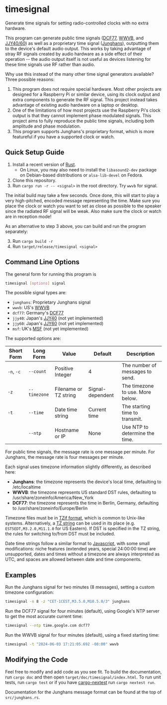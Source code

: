 # timesignal
Generate time signals for setting radio-controlled clocks with no extra hardware.

This program can generate public time signals ([DCF77], [WWVB], and [JJY40/60]) as well as a
proprietary time signal ([Junghans]), outputting them to the device's default audio output. This
works by taking advantage of stray RF signals created by audio hardware as a side effect of their
operation -- the audio output itself is not useful as devices listening for these time signals use
RF rather than audio.

Why use this instead of the many other time signal generators available? Three possible reasons:

1. This program does not require special hardware. Most other projects are designed for a Raspberry
   Pi or similar device, using its clock output and extra components to generate the RF signal.
   This project instead takes advantage of existing audio hardware on a laptop or desktop.
2. One of the limitations of how most projects use the Raspberry Pi's clock output is that they
   cannot implement phase modulated signals. This project aims to fully reproduce the public time
   signals, including both amplitude and phase modulation.
3. This program supports Junghans's proprietary format, which is more featureful if you have a
   supported clock or watch.

## Quick Setup Guide
1. Install a recent version of [Rust].
    - On Linux, you may also need to install the `libasound2-dev` package on Debian-based
      distributions or `alsa-lib-devel` on Fedora.
2. Clone this repository.
3. Run `cargo run -r -- <signal>` in the root directory. Try `wwvb` for signal.

The initial build may take a few seconds. Once done, this will start to play a very high-pitched,
encoded message representing the time. Make sure you place the clock or watch you want to set as
close as possible to the speaker since the radiated RF signal will be weak. Also make sure the
clock or watch are in reception mode!

As an alternative to step 3 above, you can build and run the program separately:

3. Run `cargo build -r`
4. Run `target/release/timesignal <signal>`

## Command Line Options
The general form for running this program is
```sh
timesignal [options] signal
```

The possible signal types are:
- `junghans`: Proprietary Junghans signal
- `wwvb`: US's [WWVB]
- `dcf77`: Germany's [DCF77]
- `jjy40`: Japan's [JJY40] (not yet implemented)
- `jjy60`: Japan's [JJY60] (not yet implemented)
- `msf`: UK's [MSF] (not yet implemented)

The supported options are:

| Short Form | Long Form   | Value                 | Default          | Description                      |
| ---------- | ----------- | --------------------- | ---------------- | -------------------------------- |
| `-n`, `-c` | `--count`   | Positive Integer      | 4                | The number of messages to send.  |
| `-z`       | `--timezone`| Filename or TZ string | Signal-dependent | The timezone to use. More below. |
| `-t`       | `--time`    | Date time string      | Current time     | The starting time to transmit.   |
|            | `--ntp`     | Hostname or IP        | None             | Use NTP to determine the time.   |

For public time signals, the message rate is one message per minute. For Junghans, the message rate
is four messages per minute.

Each signal uses timezone information slightly differently, as described here:
- **Junghans**: the timezone represents the device's local time, defaulting to /etc/localtime
- **WWVB**: the timezone represents US standard DST rules, defaulting to
            /usr/share/zoneinfo/America/New_York
- **DCF77**: the timezone represents the time in Berlin, Germany, defaulting to
             /usr/share/zoneinfo/Europe/Berlin

Timezone files must be in [TZif format], which is common to Unix-like systems. Alternatively, a
[TZ string] can be used in its place (e.g. `EST5EDT,M3.2.0,M11.1.0` for US Eastern). If DST is
specified in the TZ string, the rules for switching to/from DST must be included.

Date time strings follow a similar format to [Javascript], with some small modifications: niche
features (extended years, special 24:00:00 time) are unsupported, dates and times without a
timezone are always interpreted as UTC, and spaces are allowed between date and time components.

## Examples
Run the Junghans signal for two minutes (8 messages), setting a custom timezone configuration:
```sh
timesignal -n 8 -z "CET-1CEST,M3.5.0,M10.5.0/3" junghans
```

Run the DCF77 signal for four minutes (default), using Google's NTP server to get the most accurate
current time:
```sh
timesignal --ntp time.google.com dcf77
```

Run the WWVB signal for four minutes (default), using a fixed starting time:
```sh
timesignal -t "2024-06-03 17:21:05.692 -08:00" wwvb
```

## Modifying the Code
Feel free to modify and add code as you see fit. To build the documentation, run `cargo doc` and
then open `target/doc/timesignal/index.html`. To run unit tests, run `cargo test` or if you have
[cargo-nextest] run `cargo nextest run`.

Documentation for the Junghans message format can be found at the top of `src/junghans.rs`.

[DCF77]: https://en.wikipedia.org/wiki/DCF77
[WWVB]: https://en.wikipedia.org/wiki/WWVB
[JJY40/60]: https://en.wikipedia.org/wiki/JJY
[JJY40]: https://en.wikipedia.org/wiki/JJY
[JJY60]: https://en.wikipedia.org/wiki/JJY
[Junghans]: https://www.junghans.de/
[MSF]: https://en.wikipedia.org/wiki/Time_from_NPL_(MSF)
[Rust]: https://www.rust-lang.org/
[TZif format]: https://www.rfc-editor.org/rfc/rfc9636.txt
[TZ string]: https://www.gnu.org/software/libc/manual/html_node/TZ-Variable.html
[cargo-nextest]: https://nexte.st/
[Javascript]: https://developer.mozilla.org/en-US/docs/Web/JavaScript/Reference/Global_Objects/Date#date_time_string_format
